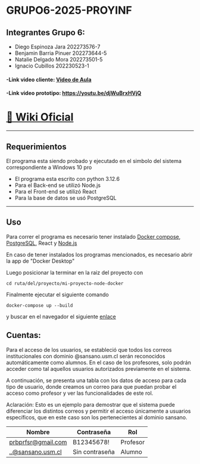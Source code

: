 # GRUPO6-2025-PROYINF
## Integrantes Grupo 6: <br>
* Diego Espinoza Jara 202273576-7 <br>
* Benjamin Barria Pinuer 202273644-5 <br>
* Natalie Delgado Mora 202273501-5 <br>
* Ignacio Cubillos 202230523-1 <br>
#### -Link video cliente: [Video de Aula](https://aula.usm.cl/pluginfile.php/6994529/mod_resource/content/1/video1943571039.mp4) <br>
#### -Link video prototipo: https://youtu.be/djWuBrxHVjQ
# [📘 Wiki Oficial](https://github.com/Itz-oji/GRUPO6-2025-PROYINF/wiki)


---
## Requerimientos
El programa esta siendo probado y ejecutado en el simbolo del sistema correspondiente a Windows 10 pro
- El programa esta escrito con python 3.12.6
- Para el Back-end se utilizó Node.js
- Para el Front-end se utilizó React
- Para la base de datos se usó PostgreSQL
---
## Uso
Para correr el programa es necesario tener instalado [Docker compose](https://docs.docker.com/compose/install/), [PostgreSQL](https://www.postgresql.org/download/), React y [Node.js](https://nodejs.org/es/)

En caso de tener instalados los programas mencionados, es necesario abrir la app de "Docker Desktop"

Luego posicionar la terminar en la raiz del proyecto con
```
cd ruta/del/proyecto/mi-proyecto-node-docker
```
Finalmente ejecutar el siguiente comando 
```
docker-compose up --build
```

y buscar en el navegador el siguiente [enlace](http://localhost:5173/)


## Cuentas:  
Para el acceso de los usuarios, se estableció que todos los correos institucionales con dominio @sansano.usm.cl serán reconocidos automáticamente como alumnos. En el caso de los profesores, solo podrán acceder como tal aquellos usuarios autorizados previamente en el sistema.

A continuación, se presenta una tabla con los datos de acceso para cada tipo de usuario, donde creamos un correo para que puedan probar el acceso como profesor y ver las funcionalidades de este rol.

Aclaración: Esto es un ejemplo para demostrar que el sistema puede diferenciar los distintos correos y permitir el acceso únicamente a usuarios específicos, que en este caso son los pertenecientes al dominio sansano.

| Nombre | Contraseña | Rol |
|----------|----------|----------|
| prbprfsr@gmail.com   | B12345678!  | Profesor | 
| ..@sansano.usm.cl   | Sin contraseña  | Alumno | 


